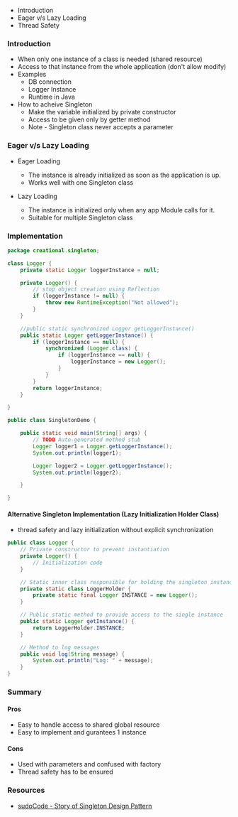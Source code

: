
* Introduction
* Eager v/s Lazy Loading
* Thread Safety

### Introduction
* When only one instance of a class is needed (shared resource)
* Access to that instance from the whole application (don't allow modify)
* Examples
  * DB connection
  * Logger Instance
  * Runtime in Java
* How to acheive Singleton
  * Make the variable initialized by private constructor
  * Access to be given only by getter method
  * Note - Singleton class never accepts a parameter

### Eager v/s Lazy Loading

* Eager Loading
  * The instance is already initialized as soon as the application is up.
  * Works well with one Singleton class

* Lazy Loading
  * The instance is initialized only when any app Module calls for it. 
  * Suitable for multiple Singleton class

### Implementation

```java
package creational.singleton;

class Logger {
	private static Logger loggerInstance = null;

	private Logger() {
		// stop object creation using Reflection
		if (loggerInstance != null) {
			throw new RuntimeException("Not allowed");
		}
	}

	//public static synchronized Logger getLoggerInstance()
	public static Logger getLoggerInstance() {
		if (loggerInstance == null) {
			synchronized (Logger.class) {
				if (loggerInstance == null) {
					loggerInstance = new Logger();
				}
			}
		}
		return loggerInstance;
	}

}

public class SingletonDemo {

	public static void main(String[] args) {
		// TODO Auto-generated method stub
		Logger logger1 = Logger.getLoggerInstance();
		System.out.println(logger1);

		Logger logger2 = Logger.getLoggerInstance();
		System.out.println(logger2);

	}

}
```

#### Alternative Singleton Implementation (Lazy Initialization Holder Class)

*  thread safety and lazy initialization without explicit synchronization

```java
public class Logger {
    // Private constructor to prevent instantiation
    private Logger() {
        // Initialization code
    }

    // Static inner class responsible for holding the singleton instance
    private static class LoggerHolder {
        private static final Logger INSTANCE = new Logger();
    }

    // Public static method to provide access to the single instance
    public static Logger getInstance() {
        return LoggerHolder.INSTANCE;
    }

    // Method to log messages
    public void log(String message) {
        System.out.println("Log: " + message);
    }
}
```

### Summary

#### Pros
* Easy to handle access to shared global resource
* Easy to implement and gurantees 1 instance

#### Cons
* Used with parameters and confused with factory
* Thread safety has to be ensured

### Resources
* [sudoCode - Story of Singleton Design Pattern](https://www.youtube.com/watch?v=EZDeEHXUf8w)



